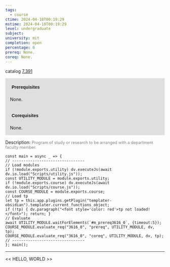 ```yaml
---
tags:
  - course
ctime: 2024-04-18T00:19:29
mstime: 2024-04-18T00:19:29
level: undergraduate
subject: 
university: mit
completion: open
percentage: 0
prereq: None.
coreq: None.
---
```


catalog [7.391](http://student.mit.edu/catalog/m7a.html#7.391)

<span style="display: block; padding: 15px; background-color: rgb(100, 100, 100, 0.2);"><font id="m_prereq3616_0" style="display: block; font-family: Arial, sans-serif; font-weight: bold; padding: 5px">Prerequisites</font><br><span id="prereq3616_0">None.</span></span>
<span style="display: block; padding: 15px; background-color: rgb(100, 100, 100, 0.2);"><font id="m_coreq3616_0" style="display: block; font-family: Arial, sans-serif; font-weight: bold; padding: 5px">Corequisites</font><br><span id="coreq3616_0">None.</span></span>

<font style="">Description:</font>
<font style="color: grey; font-size: 0.8rem;">Program of study or research to be arranged with a department faculty member.</font>

```dataviewjs
const main = async _ => {
// --------------------------------
// Load modules
if (!module.exports.utility) dv.executeJs(await dv.io.load("Scripts/utility.js"));
const UTILITY_MODULE = module.exports.utility;
if (!module.exports.course) dv.executeJs(await dv.io.load("Scripts/course.js"));
const COURSE_MODULE = module.exports.course;
// Load tp
let tp = this.app.plugins.getPlugin("templater-obsidian").templater.current_functions_object;
if (!tp) { dv.paragraph("<font style='color: red'>tp not loaded!</font>"); return; }
// Evaluate
await UTILITY_MODULE.waitForElements(`#m_prereq3616_0`, {timeout:5});
COURSE_MODULE.evaluate_req("3616_0", "prereq", UTILITY_MODULE, dv, tp);
COURSE_MODULE.evaluate_req("3616_0", "coreq", UTILITY_MODULE, dv, tp);
// --------------------------------
}; main();
```

---

<< HELLO, WORLD >>
